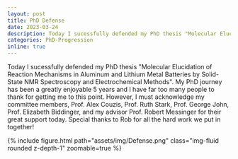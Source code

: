 ```yaml
---
layout: post
title: PhD Defense
date: 2023-03-24
description: Today I sucessfully defended my PhD thesis "Molecular Elucidation of Reaction Mechanisms in Aluminum and Lithium Metal Batteries by Solid-State NMR Spectroscopy and Electrochemical Methods". My PhD journey has been a greatly enjoyable 5 years and I have far too many people to thank for getting me to this point. However, I must acknowledge my committee members, Prof. Alex Couzis, Prof. Ruth Stark, Prof. George John, Prof. Elizabeth Biddinger, and my advisor Prof. Robert Messinger for their great support today. Special thanks to Rob for all the hard work we put in together!
categories: PhD-Progression
inline: true
---
```


Today I sucessfully defended my PhD thesis "Molecular Elucidation of Reaction Mechanisms in Aluminum and Lithium Metal Batteries by Solid-State NMR Spectroscopy and Electrochemical Methods". My PhD journey has been a greatly enjoyable 5 years and I have far too many people to thank for getting me to this point. However, I must acknowledge my committee members, Prof. Alex Couzis, Prof. Ruth Stark, Prof. George John, Prof. Elizabeth Biddinger, and my advisor Prof. Robert Messinger for their great support today. Special thanks to Rob for all the hard work we put in together!

{% include figure.html path="assets/img/Defense.png" class="img-fluid rounded z-depth-1" zoomable=true %}